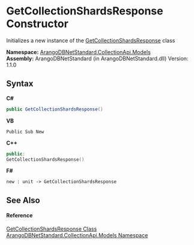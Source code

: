 # GetCollectionShardsResponse Constructor 
 

Initializes a new instance of the <a href="900547c7-544d-cafe-3678-da435352c0ce">GetCollectionShardsResponse</a> class

**Namespace:**&nbsp;<a href="eddef630-2e74-9b99-ee5b-91305adea48b">ArangoDBNetStandard.CollectionApi.Models</a><br />**Assembly:**&nbsp;ArangoDBNetStandard (in ArangoDBNetStandard.dll) Version: 1.1.0

## Syntax

**C#**<br />
``` C#
public GetCollectionShardsResponse()
```

**VB**<br />
``` VB
Public Sub New
```

**C++**<br />
``` C++
public:
GetCollectionShardsResponse()
```

**F#**<br />
``` F#
new : unit -> GetCollectionShardsResponse
```


## See Also


#### Reference
<a href="900547c7-544d-cafe-3678-da435352c0ce">GetCollectionShardsResponse Class</a><br /><a href="eddef630-2e74-9b99-ee5b-91305adea48b">ArangoDBNetStandard.CollectionApi.Models Namespace</a><br />